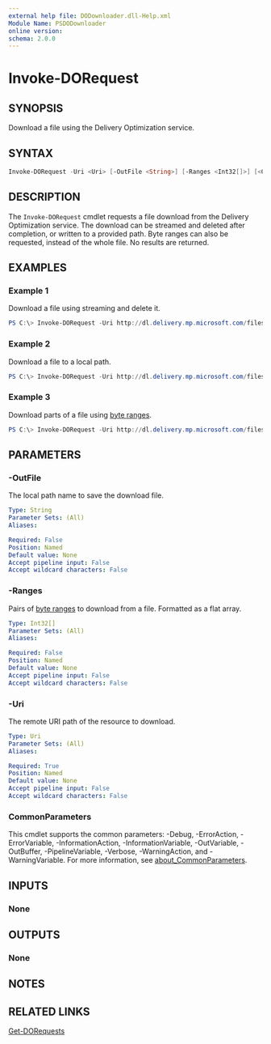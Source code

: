 ```yaml
---
external help file: DODownloader.dll-Help.xml
Module Name: PSDODownloader
online version:
schema: 2.0.0
---
```


# Invoke-DORequest

## SYNOPSIS

Download a file using the Delivery Optimization service.

## SYNTAX

```powershell
Invoke-DORequest -Uri <Uri> [-OutFile <String>] [-Ranges <Int32[]>] [<CommonParameters>]
```

## DESCRIPTION

The `Invoke-DORequest` cmdlet requests a file download from the Delivery Optimization service.
The download can be streamed and deleted after completion, or written to a provided path. Byte ranges can also be requested, instead of the whole file.
No results are returned.

## EXAMPLES

### Example 1

Download a file using streaming and delete it.

```powershell
PS C:\> Invoke-DORequest -Uri http://dl.delivery.mp.microsoft.com/filestreamingservice/files/52fa8751-747d-479d-8f22-e32730cc0eb1
```

### Example 2

Download a file to a local path.

```powershell
PS C:\> Invoke-DORequest -Uri http://dl.delivery.mp.microsoft.com/filestreamingservice/files/52fa8751-747d-479d-8f22-e32730cc0eb1 -OutFile download.exe
```

### Example 3

Download parts of a file using [byte ranges](https://learn.microsoft.com/en-us/windows/win32/api/deliveryoptimization/ns-deliveryoptimization-do_download_range).

```powershell
PS C:\> Invoke-DORequest -Uri http://dl.delivery.mp.microsoft.com/filestreamingservice/files/52fa8751-747d-479d-8f22-e32730cc0eb1 -Ranges 10,65536,131072,65536
```

## PARAMETERS

### -OutFile

The local path name to save the download file.

```yaml
Type: String
Parameter Sets: (All)
Aliases:

Required: False
Position: Named
Default value: None
Accept pipeline input: False
Accept wildcard characters: False
```

### -Ranges

Pairs of [byte ranges](https://learn.microsoft.com/en-us/windows/win32/api/deliveryoptimization/ns-deliveryoptimization-do_download_range) to download from a file. Formatted as a flat array.

```yaml
Type: Int32[]
Parameter Sets: (All)
Aliases:

Required: False
Position: Named
Default value: None
Accept pipeline input: False
Accept wildcard characters: False
```

### -Uri

The remote URI path of the resource to download.

```yaml
Type: Uri
Parameter Sets: (All)
Aliases:

Required: True
Position: Named
Default value: None
Accept pipeline input: False
Accept wildcard characters: False
```

### CommonParameters

This cmdlet supports the common parameters: -Debug, -ErrorAction, -ErrorVariable, -InformationAction, -InformationVariable, -OutVariable, -OutBuffer, -PipelineVariable, -Verbose, -WarningAction, and -WarningVariable. For more information, see [about_CommonParameters](http://go.microsoft.com/fwlink/?LinkID=113216).

## INPUTS

### None

## OUTPUTS

### None <!-- markdownlint-disable MD024 -->

## NOTES

## RELATED LINKS

[Get-DORequests](Get-DORequests.md)
